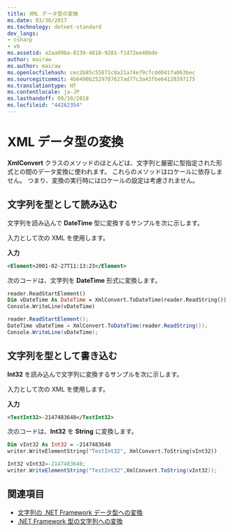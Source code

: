 ```yaml
---
title: XML データ型の変換
ms.date: 03/30/2017
ms.technology: dotnet-standard
dev_langs:
- csharp
- vb
ms.assetid: a2aa99ba-8239-4818-9281-f1d72ee40bde
author: mairaw
ms.author: mairaw
ms.openlocfilehash: cec2b85c55871c8a21a74e79cfcdd041fa063bec
ms.sourcegitcommit: 4b6490b2529707627ad77c3a43fbe64120397175
ms.translationtype: HT
ms.contentlocale: ja-JP
ms.lasthandoff: 09/10/2018
ms.locfileid: "44262354"
---
```

# <a name="conversion-of-xml-data-types"></a>XML データ型の変換
**XmlConvert** クラスのメソッドのほとんどは、文字列と厳密に型指定された形式との間のデータ変換に使われます。 これらのメソッドはロケールに依存しません。 つまり、変換の実行時にはロケールの設定は考慮されません。  
  
## <a name="reading-string-as-types"></a>文字列を型として読み込む  
 文字列を読み込んで **DateTime** 型に変換するサンプルを次に示します。  
  
 入力として次の XML を使用します。  
  
 **入力**  
  
```xml  
<Element>2001-02-27T11:13:23</Element>  
```  
  
 次のコードは、文字列を **DateTime** 形式に変換します。  
  
```vb  
reader.ReadStartElement()  
Dim vDateTime As DateTime = XmlConvert.ToDateTime(reader.ReadString())  
Console.WriteLine(vDateTime)  
```  
  
```csharp  
reader.ReadStartElement();  
DateTime vDateTime = XmlConvert.ToDateTime(reader.ReadString());  
Console.WriteLine(vDateTime);  
```  
  
## <a name="writing-strings-as-types"></a>文字列を型として書き込む  
 **Int32** を読み込んで文字列に変換するサンプルを次に示します。  
  
 入力として次の XML を使用します。  
  
 **入力**  
  
```xml  
<TestInt32>-2147483648</TestInt32>  
```  
  
 次のコードは、**Int32** を **String** に変換します。  
  
```vb  
Dim vInt32 As Int32 = -2147483648  
writer.WriteElementString("TestInt32", XmlConvert.ToString(vInt32))  
```  
  
```csharp  
Int32 vInt32=-2147483648;  
writer.WriteElementString("TestInt32",XmlConvert.ToString(vInt32));  
```  
  
## <a name="see-also"></a>関連項目

- [文字列の .NET Framework データ型への変換](../../../../docs/standard/data/xml/converting-strings-to-dotnet-data-types.md)  
- [.NET Framework 型の文字列への変換](../../../../docs/standard/data/xml/converting-dotnet-types-to-strings.md)
